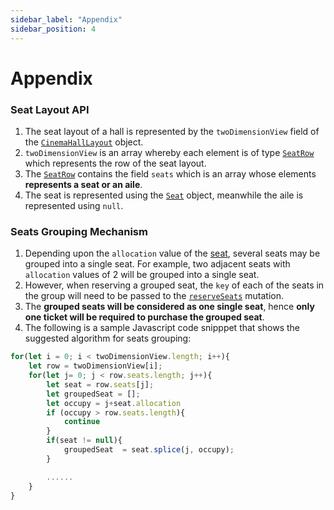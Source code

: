 ```yaml
---
sidebar_label: "Appendix"
sidebar_position: 4
---
```


# Appendix

### Seat Layout API

1. The seat layout of a hall is represented by the `twoDimensionView` field of the [`CinemaHallLayout`](/docs/graphql/objects#cinemahalllayout) object.
2. `twoDimensionView` is an array whereby each element is of type [`SeatRow`](/docs/graphql/objects#seatrow) which represents the row of the seat layout.
3. The [`SeatRow`](/docs/graphql/objects#seatrow) contains the field `seats` which is an array whose elements **represents a seat or an aile**.  
4. The seat is represented using the [`Seat`](/docs/graphql/objects#seat) object, meanwhile the aile is represented using `null`.

### Seats Grouping Mechanism

1. Depending upon the `allocation` value of the [seat](/docs/graphql/objects#seat), several seats may be grouped into a single seat. For example, two adjacent seats with `allocation` values of 2 will be grouped into a single seat. 
2. However, when reserving a grouped seat, the `key` of each of the seats in the group will need to be passed to the [`reserveSeats`](/docs/graphql/mutations#reserveseats) mutation.
3. The **grouped seats will be considered as one single seat**, hence **only one ticket will be required to purchase the grouped seat**.
4. The following is a sample Javascript code snipppet that shows the suggested algorithm for seats grouping:

```javascript
for(let i = 0; i < twoDimensionView.length; i++){
    let row = twoDimensionView[i];
    for(let j= 0; j < row.seats.length; j++){
        let seat = row.seats[j];
        let groupedSeat = [];
        let occupy = j+seat.allocation
        if (occupy > row.seats.length){
            continue
        }
        if(seat != null){
            groupedSeat  = seat.splice(j, occupy);
        }

        ......
    }
}
```

<!-- ### Eligible Tickets for Reserved Seats

1. The types of tickets that a user can purchase depends on the type of seats reserved. For example, if a user had reserved a `STANDARD` seat, he would be able to purchase `ADULT`, `STUDENT` or `SENIOR` tickets. Contrarily, if a user had reserved a `TWIN` seat, he would only be able to purchase `TWIN` ticket. 
2. To get the eligible ticket types for the reserved seats, the `selectedTickets` field of [MovieOrderSession](/docs/graphql/objects#movieordersession) can be queried upon calling the  -->